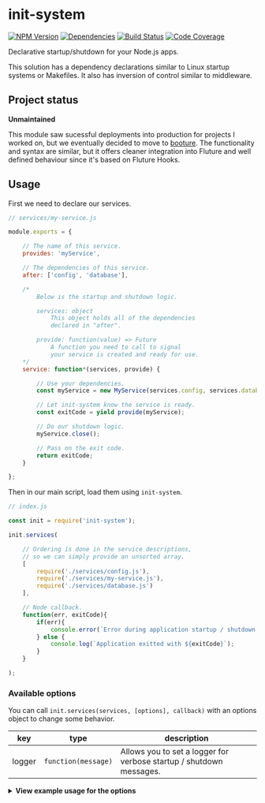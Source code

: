 # init-system

[![NPM Version](https://badge.fury.io/js/init-system.svg)](https://www.npmjs.com/package/init-system)
[![Dependencies](https://david-dm.org/Beanow/node-init-system.svg)](https://david-dm.org/Beanow/node-init-system)
[![Build Status](https://travis-ci.org/Beanow/node-init-system.svg?branch=master)](https://travis-ci.org/Beanow/node-init-system)
[![Code Coverage](https://codecov.io/gh/Beanow/node-init-system/branch/master/graph/badge.svg)](https://codecov.io/gh/Beanow/node-init-system)

Declarative startup/shutdown for your Node.js apps.

This solution has a dependency declarations similar to Linux startup systems or Makefiles.
It also has inversion of control similar to middleware.

## Project status

**Unmaintained**

This module saw sucessful deployments into production for projects I worked on,
but we eventually decided to move to [booture](https://github.com/fluture-js/booture).
The functionality and syntax are similar, but it offers cleaner integration into Fluture and well defined behaviour since it's based on Fluture Hooks.

## Usage

First we need to declare our services.

```js
// services/my-service.js

module.exports = {

	// The name of this service.
	provides: 'myService',

	// The dependencies of this service.
	after: ['config', 'database'],

	/*
		Below is the startup and shutdown logic.

		services: object
			This object holds all of the dependencies
			declared in "after".

		provide: function(value) => Future
			A function you need to call to signal
			your service is created and ready for use.
	*/
	service: function*(services, provide) {

		// Use your dependencies.
		const myService = new MyService(services.config, services.database);

		// Let init-system know the service is ready.
		const exitCode = yield provide(myService);

		// Do our shutdown logic.
		myService.close();

		// Pass on the exit code.
		return exitCode;
	}

};
```

Then in our main script, load them using `init-system`.

```js
// index.js

const init = require('init-system');

init.services(

	// Ordering is done in the service descriptions,
	// so we can simply provide an unsorted array.
	[
		require('./services/config.js'),
		require('./services/my-service.js'),
		require('./services/database.js')
	],

	// Node callback.
	function(err, exitCode){
		if(err){
			console.error(`Error during application startup / shutdown: ${err}`);
		} else {
			console.log(`Application exitted with ${exitCode}`);
		}
	}

);
```

</details>

### Available options

You can call `init.services(services, [options], callback)` with an options object to change some behavior.

key | type | description
-|-|-
logger | `function(message)` | Allows you to set a logger for verbose startup / shutdown messages.

<details><summary><strong>View example usage for the options</strong></summary>

```js
const options = {

	// Sets a logger for verbose startup / shutdown messages.
	logger: function(message) {
		console.log('init-system', message);
	}

};

init.services(
	[/* services */],
	options,
	function(err, exitCode) { /* callback */ }
);
```

</details>
